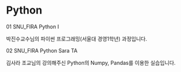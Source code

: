 # Python

01 SNU_FIRA Python I

박진수교수님의 파이썬 프로그래밍(서울대 경영1학년) 과정입니다.

02 SNU_FIRA Python Sara TA

김사라 조교님의 강의해주신 Python의 Numpy, Pandas를 이용한 실습입니다.
